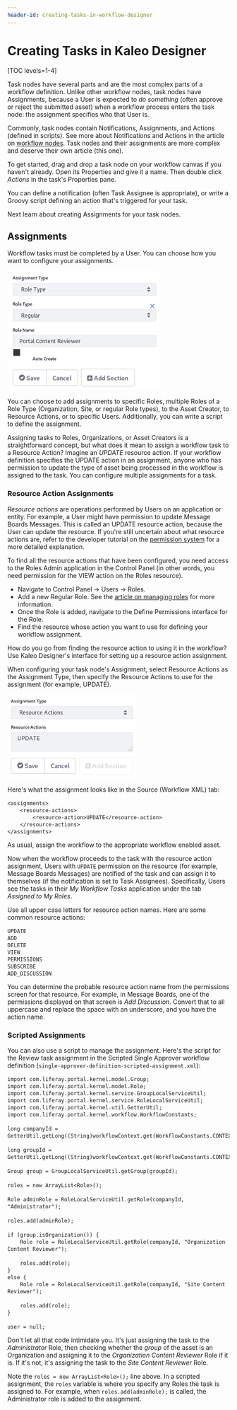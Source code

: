 ```yaml
---
header-id: creating-tasks-in-workflow-designer
---
```


# Creating Tasks in Kaleo Designer

[TOC levels=1-4]

Task nodes have several parts and are the most complex parts of a workflow
definition. Unlike other workflow nodes, task nodes have Assignments, because a
User is expected to *do something* (often approve or reject the submitted asset)
when a workflow process enters the task node: the assignment specifies who that
User is. 

Commonly, task nodes contain Notifications, Assignments, and Actions (defined in
scripts). See more about Notifications and Actions in the article on 
[workflow nodes](/docs/7-2/user/-/knowledge_base/u/workflow-definition-nodes). 
Task nodes and their assignments are more complex and deserve their own article
(this one).

To get started, drag and drop a task node on your workflow canvas if you haven't
already. Open its Properties and give it a name. Then double click *Actions* in
the task's Properties pane.

You can define a notification (often Task Assignee is appropriate), or write a
Groovy script defining an action that's triggered for your task.

Next learn about creating Assignments for your task nodes. 

<!-- Task nodes are the most complex parts, and yet there's not much in this
section. Please describe an example here so users can understand what a task
node is for and how they are used. Include a script. -Rich --> 

## Assignments

Workflow tasks must be completed by a User. You can choose how you want to
configure your assignments. 

![Figure 1: You can add an Assignment to a Task node.](../../../images-dxp/workflow-designer-assignment.png)

You can choose to add assignments to specific Roles, multiple Roles of a Role
Type (Organization, Site, or regular Role types), to the Asset Creator, to
Resource Actions, or to specific Users. Additionally, you can write a script to
define the assignment.

Assigning tasks to Roles, Organizations, or Asset Creators is a straightforward
concept, but what does it mean to assign a workflow task to a Resource Action?
Imagine an *UPDATE* resource action. If your workflow definition specifies the
UPDATE action in an assignment, anyone who has permission to update the type of
asset being processed in the workflow is assigned to the task. You can configure
multiple assignments for a task.

### Resource Action Assignments

*Resource actions* are operations performed by Users on an application or
entity. For example, a User might have permission to update Message Boards
Messages. This is called an UPDATE resource action, because the User can update
the resource. If you're still uncertain about what resource actions are, refer
to the developer tutorial on the 
[permission system](/docs/7-2/tutorials/-/knowledge_base/t/defining-application-permissions)
for a more detailed explanation.

To find all the resource actions that have been configured, you need access to
the Roles Admin application in the Control Panel (in other words, you need
permission for the VIEW action on the Roles resource).

- Navigate to Control Panel &rarr; Users &rarr; Roles.
- Add a new Regular Role. See the 
  [article on managing roles](/docs/7-2/user/-/knowledge_base/u/roles-and-permissions)
  for more information.
- Once the Role is added, navigate to the Define Permissions interface for the
  Role.
- Find the resource whose action you want to use for defining your workflow
  assignment.

How do you go from finding the resource action to using it in the workflow? Use
Kaleo Designer's interface for setting up a resource action assignment.

When configuring your task node's Assignment, select Resource Actions as the
Assignment Type, then specify the Resource Actions to use for the assignment
(for example, UPDATE).

![Figure 2: Configure resource action assignments in Kaleo Designer.](../../../images-dxp/workflow-designer-resource-action-assignment.png)

Here's what the assignment looks like in the Source (Workflow XML) tab:

    <assignments>
        <resource-actions>
            <resource-action>UPDATE</resource-action>
        </resource-actions>
    </assignments>

As usual, assign the workflow to the appropriate workflow enabled asset.

Now when the workflow proceeds to the task with the resource action assignment,
Users with `UPDATE` permission on the resource (for example, Message Boards
Messages) are notified of the task and can assign it to themselves (if the
notification is set to Task Assignees). Specifically, Users see the tasks in
their *My Workflow Tasks* application under the tab *Assigned to My Roles*.

Use all upper case letters for resource action names. Here are some common
resource actions:

    UPDATE
    ADD
    DELETE
    VIEW
    PERMISSIONS
    SUBSCRIBE
    ADD_DISCUSSION

You can determine the probable resource action name from the permissions screen
for that resource. For example, in Message Boards, one of the permissions
displayed on that screen is *Add Discussion*. Convert that to all uppercase and
replace the space with an underscore, and you have the action name. 

### Scripted Assignments

You can also use a script to manage the assignment. Here's the script for the
Review task assignment in the Scripted Single Approver workflow definition
(`single-approver-definition-scripted-assignment.xml`):

    import com.liferay.portal.kernel.model.Group;
    import com.liferay.portal.kernel.model.Role;
    import com.liferay.portal.kernel.service.GroupLocalServiceUtil;
    import com.liferay.portal.kernel.service.RoleLocalServiceUtil;
    import com.liferay.portal.kernel.util.GetterUtil;
    import com.liferay.portal.kernel.workflow.WorkflowConstants;

    long companyId = GetterUtil.getLong((String)workflowContext.get(WorkflowConstants.CONTEXT_COMPANY_ID));

    long groupId = GetterUtil.getLong((String)workflowContext.get(WorkflowConstants.CONTEXT_GROUP_ID));

    Group group = GroupLocalServiceUtil.getGroup(groupId);

    roles = new ArrayList<Role>();

    Role adminRole = RoleLocalServiceUtil.getRole(companyId, "Administrator");

    roles.add(adminRole);

    if (group.isOrganization()) {
        Role role = RoleLocalServiceUtil.getRole(companyId, "Organization Content Reviewer");

        roles.add(role);
    }
    else {
        Role role = RoleLocalServiceUtil.getRole(companyId, "Site Content Reviewer");

        roles.add(role);
    }

    user = null;
						
Don't let all that code intimidate you. It's just assigning the task to the
*Administrator* Role, then checking whether the *group* of the asset is an
Organization and assigning it to the *Organization Content Reviewer* Role if it
is. If it's not, it's assigning the task to the *Site Content Reviewer* Role.

Note the `roles = new ArrayList<Role>();` line above. In a scripted assignment,
the `roles` variable is where you specify any Roles the task is assigned to. For
example, when `roles.add(adminRole);` is called, the Administrator role is added
to the assignment.

<!-- ## Related Topics [](id=related-topics)

[Workflow Forms](discover/portal/-/knowledge_base/7-2/workflow-forms)

[Using Workflow](discover/portal/-/knowledge_base/7-2/enabling-workflow)

[Liferay's Workflow Framework](/docs/7-2/tutorials/-/knowledge_base/t/liferays-workflow-framework)

[Dynamic Data Lists](discover/portal/-/knowledge_base/7-2/dynamic-data-lists) -->
